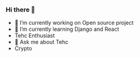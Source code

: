 ### Hi there 👋


- 🔭 I’m currently working on Open source project
- 🌱 I’m currently learning Django and React
- Tehc Enthusiast
- 💬 Ask me about Tehc
- Crypto
